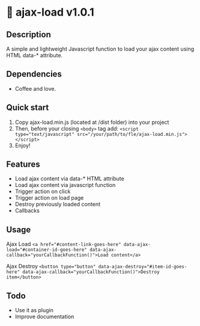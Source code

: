 # :fish_cake: ajax-load v1.0.1

## Description

A simple and lightweight Javascript function to load your ajax content using HTML data-* attribute.

## Dependencies

* Coffee and love.

## Quick start

1. Copy ajax-load.min.js (located at /dist folder) into your project
2. Then, before your closing `<body>` tag add:
`<script type="text/javascript" src="/your/path/to/fle/ajax-load.min.js"></script>`
3. Enjoy!

## Features

* Load ajax content via data-* HTML attribute
* Load ajax content via javascript function
* Trigger action on click
* Trigger action on load page
* Destroy previously loaded content
* Callbacks

## Usage

Ajax Load
`<a href="#content-link-goes-here" data-ajax-load="#container-id-goes-here" data-ajax-callback="yourCallbackFunction()">Load content</a>`

Ajax Destroy
`<button type="button" data-ajax-destroy="#item-id-goes-here" data-ajax-callback="yourCallbackFunction()">Destroy item</button>`

## Todo

- Use it as plugin
- Improve documentation
